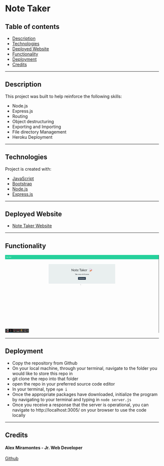 # Note Taker

## Table of contents

- [Description](#description)
- [Technologies](#technologies)
- [Deployed Website](#screen-shot)
- [Functionality](#functionality)
- [Deployment](#deployment)
- [Credits](#credits)

---

## Description

This project was built to help reinforce the following skills:

- Node.js
- Express.js
- Routing
- Object destructuring
- Exporting and Importing
- File directory Management
- Heroku Deployment


---

## Technologies

Project is created with:

- [JavaScript](https://www.javascript.com/)
- [Bootstrap](https://getbootstrap.com/)
- [Node.js](https://nodejs.org/)
- [Express.js](https://expressjs.com/)

---

## Deployed Website

- [Note Taker Website](https://intense-journey-68438.herokuapp.com/)

---

## Functionality
![gif demonstrating functionality of Note Taker App](./images/functionality_demonstration_note_taker.gif)

---

## Deployment

- Copy the repository from Github
- On your local machine, through your terminal, navigate to the folder you would like to store this repo in
- git clone the repo into that folder
- open the repo in your preferred source code editor 
- In your terminal, type `npm i`
- Once the appropriate packages have downloaded, initialize the program by navigating to your terminal and typing in `node server.js`
- Once you receive a response that the server is operational, you can navigate to http://localhost:3005/ on your browser to use the code locally

---

## Credits
  
#### Alex Miramontes - Jr. Web Developer

[Github](https://www.github.com/amiramonte)
